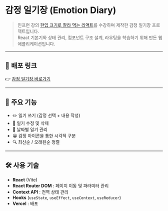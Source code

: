 # 감정 일기장 (Emotion Diary)

> 인프런 강의 [한입 크기로 잘라 먹는 리액트](https://inf.run/)를 수강하며 제작한 감정 일기장 프로젝트입니다.  
> React 기본기와 상태 관리, 컴포넌트 구조 설계, 라우팅을 학습하기 위해 만든 웹 애플리케이션입니다.

---

## 🚀 배포 링크
👉 [감정 일기장 바로가기](https://emotion-diary-5b11b7cpc-k9riis-projects.vercel.app/)

---

## 📌 주요 기능
- ✏️ 일기 쓰기 (감정 선택 + 내용 작성)  
- 📖 일기 수정 및 삭제  
- 📅 날짜별 일기 관리  
- 😀 감정 아이콘을 통한 시각적 구분  
- 🔍 최신순 / 오래된순 정렬  

---

## 🛠️ 사용 기술
- **React** (Vite)  
- **React Router DOM** : 페이지 이동 및 파라미터 관리  
- **Context API** : 전역 상태 관리  
- **Hooks** (`useState`, `useEffect`, `useContext`, `useReducer`)  
- **Vercel** : 배포  

